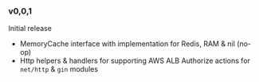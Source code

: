 

### v0,0,1

Initial release
- MemoryCache interface with implementation for Redis, RAM & nil (no-op)
- Http helpers & handlers for supporting AWS ALB Authorize actions for `net/http` & `gin` modules

